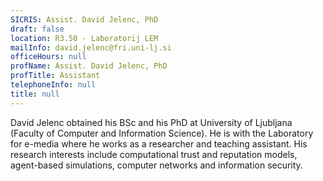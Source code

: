 ```yaml
---
SICRIS: Assist. David Jelenc, PhD
draft: false
location: R3.50 - Laboratorij LEM
mailInfo: david.jelenc@fri.uni-lj.si
officeHours: null
profName: Assist. David Jelenc, PhD
profTitle: Assistant
telephoneInfo: null
title: null
---
```



David Jelenc obtained his BSc and his PhD at University of Ljubljana (Faculty of Computer and Information Science). He is with the Laboratory for e-media where he works as a researcher and teaching assistant.
His research interests include computational trust and reputation models, agent-based simulations, computer networks and information security.